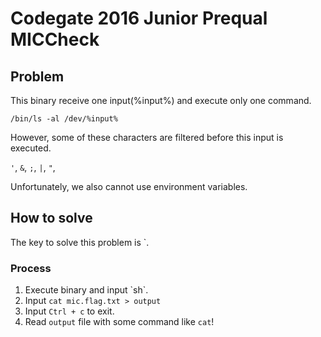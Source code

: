 # Codegate 2016 Junior Prequal MICCheck
## Problem
This binary receive one input(%input%) and execute only one command.
```
/bin/ls -al /dev/%input%
```

However, some of these characters are filtered before this input is executed.

`'`, `&`, `;`, `|`, `"`, ` `

Unfortunately, we also cannot use environment variables.

## How to solve
The key to solve this problem is \`.

### Process
1. Execute binary and input \`sh\`.
2. Input `cat mic.flag.txt > output`
3. Input `Ctrl + c` to exit.
4. Read `output` file with some command like `cat`!
